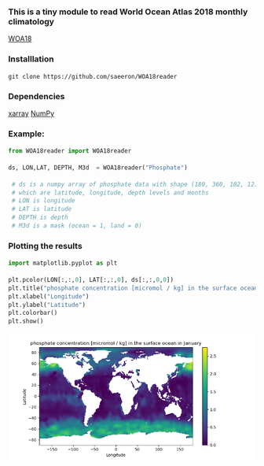 ### This is a tiny module to read World Ocean Atlas 2018 monthly climatology

[WOA18](https://www.ncei.noaa.gov/products/world-ocean-atlas)

### Installlation 
```shell
git clone https://github.com/saeeron/WOA18reader
```

### Dependencies

[xarray](http://xarray.pydata.org/en/stable/)
[NumPy](https://numpy.org/)

### Example: 
```python
from WOA18reader import WOA18reader

ds, LON,LAT, DEPTH, M3d  = WOA18reader("Phosphate") 
 
 # ds is a numpy array of phosphate data with shape (180, 360, 102, 12), 
 # which are latitude, longitude, depth levels and months   
 # LON is longitude 
 # LAT is latitude 
 # DEPTH is depth
 # M3d is a mask (ocean = 1, land = 0)

```

### Plotting the results  

```python
import matplotlib.pyplot as plt 

plt.pcolor(LON[:,:,0], LAT[:,:,0], ds[:,:,0,0])
plt.title("phosphate concentration [micromol / kg] in the surface ocean in January")
plt.xlabel("Longitude")
plt.ylabel("Latitude")
plt.colorbar()
plt.show()

```

<p align="center"><img src="Figure_1.png" alt="Fig1" title="Figure 1"/></p>
